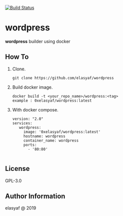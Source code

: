 [![Build Status](https://travis-ci.com/elasyaf/wordpress.svg?branch=master)](https://travis-ci.com/elasyaf/wordpress)

# wordpress

__wordpress__ builder using docker

## How To

1. Clone.

   ```
   git clone https://github.com/elasyaf/wordpress
   ```

2. Build docker image.
 
   ```
   docker build -t <your_repo_name>/wordpress:<tag> 
   example : 0xelasyaf/wordpress:latest
   ``` 

3. With docker compose.
 
   ```
   version: "2.0"
   services:
      wordpress:
        image: '0xelasyaf/wordpress:latest'
        hostname: wordpress
        container_name: wordpress
        ports:
          - '80:80'
          
   ``` 
License
------------------

GPL-3.0


Author Information
------------------

elasyaf @ 2019

